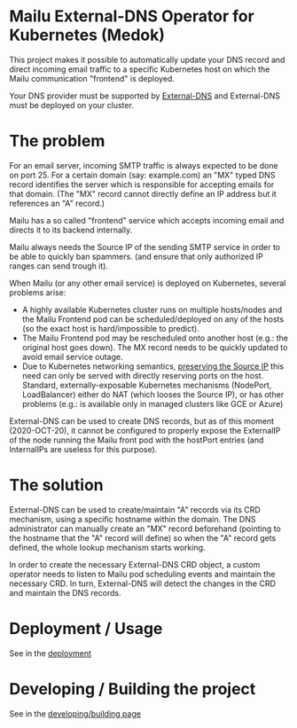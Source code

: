 # Mailu External-DNS Operator for Kubernetes (Medok)

This project makes it possible to automatically update your DNS record and direct incoming email traffic to a specific Kubernetes host on which the Mailu communication "frontend" is deployed.

Your DNS provider must be supported by [External-DNS](https://github.com/kubernetes-sigs/external-dns) and External-DNS must be deployed on your cluster.


# The problem

For an email server, incoming SMTP traffic is always expected to be done on port 25. For a certain domain (say: example.com) an "MX" typed DNS record identifies the server which is responsible for accepting emails for that domain. (The "MX" record cannot directly define an IP address but it references an "A" record.) 

Mailu has a so called "frontend" service which accepts incoming email and directs it to its backend internally.

Mailu always needs the Source IP of the sending SMTP service in order to be able to quickly ban spammers. (and ensure that only authorized IP ranges can send trough it).

When Mailu (or any other email service) is deployed on Kubernetes, several problems arise:
- A highly available Kubernetes cluster runs on multiple hosts/nodes and the Mailu Frontend pod can be scheduled/deployed on any of the hosts (so the exact host is hard/impossible to predict).
- The Mailu Frontend pod may be rescheduled onto another host (e.g.: the original host goes down). The MX record needs to be quickly updated to avoid email service outage. 
- Due to Kubernetes networking semantics, [preserving the Source IP](https://kubernetes.io/docs/tutorials/services/source-ip/) this need can only be served with directly reserving ports on the host. Standard, externally-exposable Kubernetes mechanisms (NodePort, LoadBalancer) either do NAT (which looses the Source IP), or has other problems (e.g.: is available only in managed clusters like GCE or Azure) 

External-DNS can be used to create DNS records, but as of this moment (2020-OCT-20), it cannot be configured to properly expose the ExternalIP of the node running the Mailu front pod with the hostPort entries (and InternalIPs are useless for this purpose).

# The solution

External-DNS can be used to create/maintain "A" records via its CRD mechanism, using a specific hostname within the domain. The DNS administrator can manually create an "MX" record beforehand (pointing to the hostname that the "A" record will define) so when the "A" record gets defined, the whole lookup mechanism starts working.

In order to create the necessary External-DNS CRD object, a custom operator needs to listen to Mailu pod scheduling events and maintain the necessary CRD. In turn, External-DNS will detect the changes in the CRD and maintain the DNS records.

# Deployment / Usage

See in the [deployment](docs/deployment.md)

# Developing / Building the project

See in the [developing/building page](docs/development.md)
